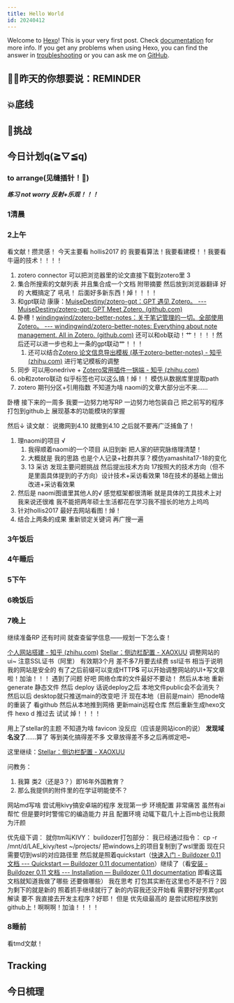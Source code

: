```yaml
---
title: Hello World
id: 20240412
---
```

Welcome to [Hexo](https://hexo.io/)! This is your very first post. Check [documentation](https://hexo.io/docs/) for more info. If you get any problems when using Hexo, you can find the answer in [troubleshooting](https://hexo.io/docs/troubleshooting.html) or you can ask me on [GitHub](https://github.com/hexojs/hexo/issues).

## 🧙‍♂️昨天的你想要说：REMINDER

## 💥底线

## 🚩挑战



## 今日计划q(≧▽≦q)

### to arrange(见缝插针！🎑)
***练习 not worry 反射+乐观！！！***




### 1清晨



### 2上午




看文献！攒灵感！
	今天主要看 hollis2017 的 我要看算法！我要看建模！！我要看牛逼的技术！！！！


1. zotero connector 可以把浏览器里的论文直接下载到zotero里   3
2. 集合所搜索的文献列表 并且集合成一个文档 附带摘要 然后放到浏览器翻译  好的 大概搞定了  吼吼！ 后面好多新东西！焯！！！！
3. 和gpt联动 康康：[MuiseDestiny/zotero-gpt：GPT 遇见 Zotero。 --- MuiseDestiny/zotero-gpt: GPT Meet Zotero. (github.com)](https://github.com/MuiseDestiny/zotero-gpt)
4. 卧槽！[windingwind/zotero-better-notes：关于笔记管理的一切。全部使用 Zotero。 --- windingwind/zotero-better-notes: Everything about note management. All in Zotero. (github.com)](https://github.com/windingwind/zotero-better-notes?tab=readme-ov-file#syncing-note-%EF%B8%8F-markdown) 还可以和ob联动！艹！！！！然后还可以进一步也和上一条的gpt联动艹！！！  
	1. 还可以结合[Zotero 论文信息导出模板 (基于zotero-better-notes) - 知乎 (zhihu.com)](https://zhuanlan.zhihu.com/p/640385129) 进行笔记模板的调整 
5. 同步 可以用onedrive + [Zotero常用插件一锅端 - 知乎 (zhihu.com)](https://zhuanlan.zhihu.com/p/508158465)
6.  ob和zotero联动 似乎标签也可以这么搞！焯！！  模仿从数据库里提取path 
7. zotero 期刊分区+引用指数 不知道为啥 naomi的文章大部分出不来……

卧槽 接下来的一周多 我要一边努力地写RP 一边努力地包装自己 把之前写的程序 打包到github上 展现基本的功能模块的掌握 


然后↓
读文献： 说撒网到4.10 就撒到4.10 之后就不要再广泛捕鱼了！
1. 理naomi的项目  √
	1. 我得顺着naomi的一个项目 从旧到新 把人家的研究脉络理清楚！
	2. 大概就是 我的思路 也是个人记录+社群共享？模仿yamashita17-18的变化  
	3. 13 采访 发现主要问题挑战 然后提出技术方向 17按照大的技术方向（但不是里面具体提到的子方向）设计技术+采访看效果 18在技术的基础上做出改进+采访看效果
2. 然后是 naomi图谱里其他人的√
	感觉框架都很清晰 就是具体的工具技术上对我来说还很难 我不能把两年硕士生活都花在学习我不擅长的地方上呜呜
3. 针对hollis2017 最好去网站看图！焯！ 
4. 结合上两条的成果 重新锁定关键词 再广搜一遍






### 3午饭后




### 4午睡后



### 5下午





### 6晚饭后



### 7晚上

继续准备RP 
还有时间 就查查留学信息——规划一下怎么查！


[个人网站搭建 - 知乎 (zhihu.com)](https://www.zhihu.com/column/c_1717514410153897984)
[Stellar：侧边栏配置 - XAOXUU](https://xaoxuu.com/wiki/stellar/sidebar/) 调整网站的ui~
注意SSL证书（阿里） 有效期3个月 差不多7月要去续费
	ssl证书 相当于说明我的网站是安全的 有了之后前缀可以变成HTTP**S** 
可以开始调整网站的UI+写文章啦！加油！！！
	遇到了问题 好吧 网络仓库的文件最好不要动！
	然后从本地 重新generate 静态文件 然后 deploy 
		话说deploy之后  本地文件public会不会消失？
	然后以后 desktop就只推送main的改变吧 汗
现在本地（目前是main）把node啥的重装了 看github
然后从本地推到网络 更新main远程仓库
然后重新生成hexo文件 hexo d 推过去 试试
焯！！！！

用上了stellar的主题
不知道为啥 favicon 没反应（应该是网站icon的说）
**发现域名没了**……算了 等到美化搞得差不多 文章放得差不多之后再绑定吧~

这里继续：[Stellar：侧边栏配置 - XAOXUU](https://xaoxuu.com/wiki/stellar/sidebar/)











问教务：
1. 我算 类2（还是3？）即16年外国教育？
2. 那么我提供的附件里的在学证明能使不？



网站md写啥
	尝试用kivy搞安卓端的程序
	发现第一步 环境配置 非常痛苦
	虽然有ai帮忙 但是要时时警惕它的编造能力
	并且 配置环境 动辄下载几十上百mb也让我颇为汗颜




优先级下调：
就你tm叫KIVY：
buildozer打包部分：
	我已经通过指令：
	cp -r /mnt/d/LAE_kivy/test ~/projects/
	把windows上的项目复制到了wsl里面
	现在只需要切到wsl的对应路径里 然后就是照着quickstart（[快速入门 - Buildozer 0.11 文档 --- Quickstart — Buildozer 0.11 documentation](https://buildozer.readthedocs.io/en/latest/quickstart.html)）继续了（看[安装 - Buildozer 0.11 文档 --- Installation — Buildozer 0.11 documentation](https://buildozer.readthedocs.io/en/latest/installation.html#targeting-android) 即看这篇文档就知道我做了哪些 还要做哪些）
我在思考 打包其实断在这里也不是不行？因为剩下的就是新的  照着抓手继续就行了 新的内容我还没开始看 需要好好劳累gpt解读
要不 我直接去开发主程序？好耶！
但是 优先级最高的 是尝试把程序放到github上！啊啊啊！加油！！！！

### 8睡前
看tmd文献！


###
## Tracking


## 今日梳理


